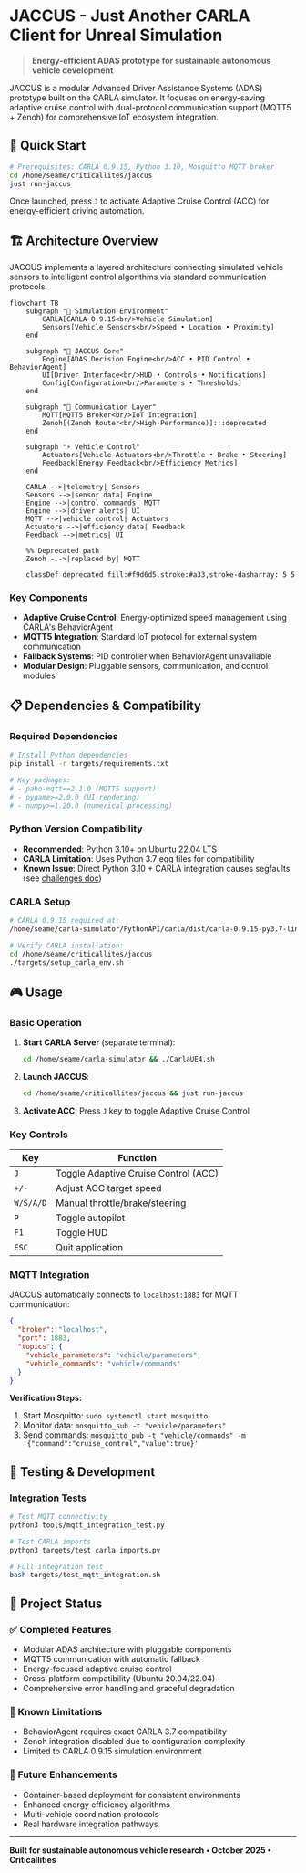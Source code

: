 # JACCUS - Just Another CARLA Client for Unreal Simulation

> **Energy-efficient ADAS prototype for sustainable autonomous vehicle development**

JACCUS is a modular Advanced Driver Assistance Systems (ADAS) prototype built on the CARLA simulator. It focuses on energy-saving adaptive cruise control with dual-protocol communication support (MQTT5 + Zenoh) for comprehensive IoT ecosystem integration.

## 🚀 Quick Start

```bash
# Prerequisites: CARLA 0.9.15, Python 3.10, Mosquitto MQTT broker
cd /home/seame/criticallites/jaccus
just run-jaccus
```

Once launched, press `J` to activate Adaptive Cruise Control (ACC) for energy-efficient driving automation.

## 🏗️ Architecture Overview

JACCUS implements a layered architecture connecting simulated vehicle sensors to intelligent control algorithms via standard communication protocols.

```mermaid
flowchart TB
    subgraph "🚗 Simulation Environment"
        CARLA[CARLA 0.9.15<br/>Vehicle Simulation]
        Sensors[Vehicle Sensors<br/>Speed • Location • Proximity]
    end

    subgraph "🧠 JACCUS Core"
        Engine[ADAS Decision Engine<br/>ACC • PID Control • BehaviorAgent]
        UI[Driver Interface<br/>HUD • Controls • Notifications]
        Config[Configuration<br/>Parameters • Thresholds]
    end

    subgraph "📡 Communication Layer"
        MQTT[MQTT5 Broker<br/>IoT Integration]
        Zenoh[(Zenoh Router<br/>High-Performance)]:::deprecated
    end

    subgraph "⚡ Vehicle Control"
        Actuators[Vehicle Actuators<br/>Throttle • Brake • Steering]
        Feedback[Energy Feedback<br/>Efficiency Metrics]
    end

    CARLA -->|telemetry| Sensors
    Sensors -->|sensor data| Engine
    Engine -->|control commands| MQTT
    Engine -->|driver alerts| UI
    MQTT -->|vehicle control| Actuators
    Actuators -->|efficiency data| Feedback
    Feedback -->|metrics| UI

    %% Deprecated path
    Zenoh -.->|replaced by| MQTT

    classDef deprecated fill:#f9d6d5,stroke:#a33,stroke-dasharray: 5 5
```

### Key Components

- **Adaptive Cruise Control**: Energy-optimized speed management using CARLA's BehaviorAgent
- **MQTT5 Integration**: Standard IoT protocol for external system communication
- **Fallback Systems**: PID controller when BehaviorAgent unavailable
- **Modular Design**: Pluggable sensors, communication, and control modules

## 📋 Dependencies & Compatibility

### Required Dependencies
```bash
# Install Python dependencies
pip install -r targets/requirements.txt

# Key packages:
# - paho-mqtt==2.1.0 (MQTT5 support)
# - pygame>=2.0.0 (UI rendering)
# - numpy>=1.20.0 (numerical processing)
```

### Python Version Compatibility
- **Recommended**: Python 3.10+ on Ubuntu 22.04 LTS
- **CARLA Limitation**: Uses Python 3.7 egg files for compatibility
- **Known Issue**: Direct Python 3.10 + CARLA integration causes segfaults (see [challenges doc](../docs/initial-prototype-challenges.md))

### CARLA Setup
```bash
# CARLA 0.9.15 required at:
/home/seame/carla-simulator/PythonAPI/carla/dist/carla-0.9.15-py3.7-linux-x86_64.egg

# Verify CARLA installation:
cd /home/seame/criticallites/jaccus
./targets/setup_carla_env.sh
```

## 🎮 Usage

### Basic Operation
1. **Start CARLA Server** (separate terminal):
   ```bash
   cd /home/seame/carla-simulator && ./CarlaUE4.sh
   ```

2. **Launch JACCUS**:
   ```bash
   cd /home/seame/criticallites/jaccus && just run-jaccus
   ```

3. **Activate ACC**: Press `J` key to toggle Adaptive Cruise Control

### Key Controls
| Key | Function |
|-----|----------|
| `J` | Toggle Adaptive Cruise Control (ACC) |
| `+/-` | Adjust ACC target speed |
| `W/S/A/D` | Manual throttle/brake/steering |
| `P` | Toggle autopilot |
| `F1` | Toggle HUD |
| `ESC` | Quit application |

### MQTT Integration
JACCUS automatically connects to `localhost:1883` for MQTT communication:

```json
{
  "broker": "localhost",
  "port": 1883,
  "topics": {
    "vehicle_parameters": "vehicle/parameters",
    "vehicle_commands": "vehicle/commands"
  }
}
```

**Verification Steps:**
1. Start Mosquitto: `sudo systemctl start mosquitto`
2. Monitor data: `mosquitto_sub -t "vehicle/parameters"`
3. Send commands: `mosquitto_pub -t "vehicle/commands" -m '{"command":"cruise_control","value":true}'`

## 🧪 Testing & Development

### Integration Tests
```bash
# Test MQTT connectivity
python3 tools/mqtt_integration_test.py

# Test CARLA imports
python3 targets/test_carla_imports.py

# Full integration test
bash targets/test_mqtt_integration.sh
```

## 🏁 Project Status

### ✅ Completed Features
- Modular ADAS architecture with pluggable components
- MQTT5 communication with automatic fallback
- Energy-focused adaptive cruise control
- Cross-platform compatibility (Ubuntu 20.04/22.04)
- Comprehensive error handling and graceful degradation

### 🚧 Known Limitations
- BehaviorAgent requires exact CARLA 3.7 compatibility
- Zenoh integration disabled due to configuration complexity
- Limited to CARLA 0.9.15 simulation environment

### 🔮 Future Enhancements
- Container-based deployment for consistent environments
- Enhanced energy efficiency algorithms
- Multi-vehicle coordination protocols
- Real hardware integration pathways

---

**Built for sustainable autonomous vehicle research • October 2025 • Criticallities**
